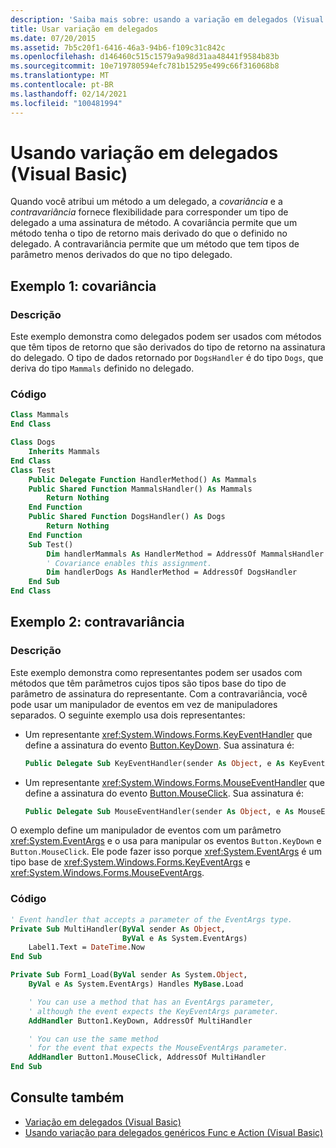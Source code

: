 ```yaml
---
description: 'Saiba mais sobre: usando a variação em delegados (Visual Basic)'
title: Usar variação em delegados
ms.date: 07/20/2015
ms.assetid: 7b5c20f1-6416-46a3-94b6-f109c31c842c
ms.openlocfilehash: d146460c515c1579a9a98d31aa48441f9584b83b
ms.sourcegitcommit: 10e719780594efc781b15295e499c66f316068b8
ms.translationtype: MT
ms.contentlocale: pt-BR
ms.lasthandoff: 02/14/2021
ms.locfileid: "100481994"
---
```

# <a name="using-variance-in-delegates-visual-basic"></a>Usando variação em delegados (Visual Basic)

Quando você atribui um método a um delegado, a *covariância* e a *contravariância* fornece flexibilidade para corresponder um tipo de delegado a uma assinatura de método. A covariância permite que um método tenha o tipo de retorno mais derivado do que o definido no delegado. A contravariância permite que um método que tem tipos de parâmetro menos derivados do que no tipo delegado.

## <a name="example-1-covariance"></a>Exemplo 1: covariância

### <a name="description"></a>Descrição

Este exemplo demonstra como delegados podem ser usados com métodos que têm tipos de retorno que são derivados do tipo de retorno na assinatura do delegado. O tipo de dados retornado por `DogsHandler` é do tipo `Dogs`, que deriva do tipo `Mammals` definido no delegado.

### <a name="code"></a>Código

```vb
Class Mammals
End Class

Class Dogs
    Inherits Mammals
End Class
Class Test
    Public Delegate Function HandlerMethod() As Mammals
    Public Shared Function MammalsHandler() As Mammals
        Return Nothing
    End Function
    Public Shared Function DogsHandler() As Dogs
        Return Nothing
    End Function
    Sub Test()
        Dim handlerMammals As HandlerMethod = AddressOf MammalsHandler
        ' Covariance enables this assignment.
        Dim handlerDogs As HandlerMethod = AddressOf DogsHandler
    End Sub
End Class
```

## <a name="example-2-contravariance"></a>Exemplo 2: contravariância

### <a name="description"></a>Descrição

Este exemplo demonstra como representantes podem ser usados com métodos que têm parâmetros cujos tipos são tipos base do tipo de parâmetro de assinatura do representante. Com a contravariância, você pode usar um manipulador de eventos em vez de manipuladores separados. O seguinte exemplo usa dois representantes:

- Um representante <xref:System.Windows.Forms.KeyEventHandler> que define a assinatura do evento [Button.KeyDown](xref:System.Windows.Forms.Control.KeyDown). Sua assinatura é:

   ```vb
   Public Delegate Sub KeyEventHandler(sender As Object, e As KeyEventArgs)
   ```

- Um representante <xref:System.Windows.Forms.MouseEventHandler> que define a assinatura do evento [Button.MouseClick](xref:System.Windows.Forms.Control.MouseDown). Sua assinatura é:

   ```vb
   Public Delegate Sub MouseEventHandler(sender As Object, e As MouseEventArgs)
   ```

O exemplo define um manipulador de eventos com um parâmetro <xref:System.EventArgs> e o usa para manipular os eventos `Button.KeyDown` e `Button.MouseClick`. Ele pode fazer isso porque <xref:System.EventArgs> é um tipo base de <xref:System.Windows.Forms.KeyEventArgs> e <xref:System.Windows.Forms.MouseEventArgs>.

### <a name="code"></a>Código

```vb
' Event handler that accepts a parameter of the EventArgs type.
Private Sub MultiHandler(ByVal sender As Object,
                         ByVal e As System.EventArgs)
    Label1.Text = DateTime.Now
End Sub

Private Sub Form1_Load(ByVal sender As System.Object,
    ByVal e As System.EventArgs) Handles MyBase.Load

    ' You can use a method that has an EventArgs parameter,
    ' although the event expects the KeyEventArgs parameter.
    AddHandler Button1.KeyDown, AddressOf MultiHandler

    ' You can use the same method
    ' for the event that expects the MouseEventArgs parameter.
    AddHandler Button1.MouseClick, AddressOf MultiHandler
End Sub
```

## <a name="see-also"></a>Consulte também

- [Variação em delegados (Visual Basic)](variance-in-delegates.md)
- [Usando variação para delegados genéricos Func e Action (Visual Basic)](using-variance-for-func-and-action-generic-delegates.md)
